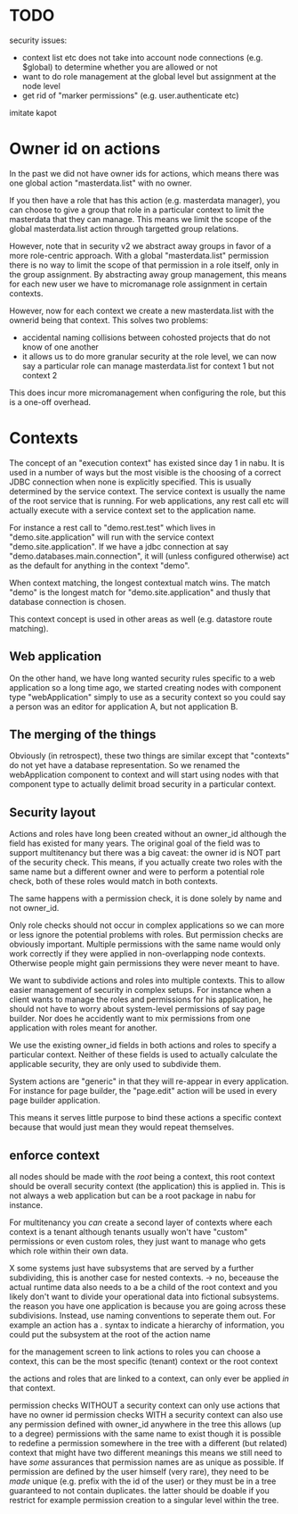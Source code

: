 # TODO

security issues:

- context list etc does not take into account node connections (e.g. $global) to determine whether you are allowed or not
- want to do role management at the global level but assignment at the node level
- get rid of "marker permissions" (e.g. user.authenticate etc)

imitate kapot


# Owner id on actions

In the past we did not have owner ids for actions, which means there was one global action "masterdata.list" with no owner.

If you then have a role that has this action (e.g. masterdata manager), you can choose to give a group that role in a particular context to limit the masterdata that they can manage. This means we limit the scope of the global masterdata.list action through targetted group relations.

However, note that in security v2 we abstract away groups in favor of a more role-centric approach. With a global "masterdata.list" permission there is no way to limit the scope of that permission in a role itself, only in the group assignment. By abstracting away group management, this means for each new user we have to micromanage role assignment in certain contexts.

However, now for each context we create a new masterdata.list with the ownerid being that context. This solves two problems:

- accidental naming collisions between cohosted projects that do not know of one another
- it allows us to do more granular security at the role level, we can now say a particular role can manage masterdata.list for context 1 but not context 2

This does incur more micromanagement when configuring the role, but this is a one-off overhead.

# Contexts

The concept of an "execution context" has existed since day 1 in nabu. It is used in a number of ways but the most visible is the choosing of a correct JDBC connection when none is explicitly specified.
This is usually determined by the service context. The service context is usually the name of the root service that is running. For web applications, any rest call etc will actually execute with a service context set to the application name.

For instance a rest call to "demo.rest.test" which lives in "demo.site.application" will run with the service context "demo.site.application".
If we have a jdbc connection at say "demo.databases.main.connection", it will (unless configured otherwise) act as the default for anything in the context "demo".

When context matching, the longest contextual match wins. The match "demo" is the longest match for "demo.site.application" and thusly that database connection is chosen.

This context concept is used in other areas as well (e.g. datastore route matching).

## Web application

On the other hand, we have long wanted security rules specific to a web application so a long time ago, we started creating nodes with component type "webApplication" simply to use as a security context so you could say a person was an editor for application A, but not application B.

## The merging of the things

Obviously (in retrospect), these two things are similar except that "contexts" do not yet have a database representation.
So we renamed the webApplication component to context and will start using nodes with that component type to actually delimit broad security in a particular context.

## Security layout

Actions and roles have long been created without an owner_id although the field has existed for many years. The original goal of the field was to support multitenancy but there was a big caveat: the owner id is NOT part of the security check.
This means, if you actually create two roles with the same name but a different owner and were to perform a potential role check, both of these roles would match in both contexts.

The same happens with a permission check, it is done solely by name and not owner_id.

Only role checks should not occur in complex applications so we can more or less ignore the potential problems with roles.
But permission checks are obviously important. Multiple permissions with the same name would only work correctly if they were applied in non-overlapping node contexts. Otherwise people might gain permissions they were never meant to have.

We want to subdivide actions and roles into multiple contexts. This to allow easier management of security in complex setups. For instance when a client wants to manage the roles and permissions for his application, he should not have to worry about system-level permissions of say page builder.
Nor does he accidently want to mix permissions from one application with roles meant for another.

We use the existing owner_id fields in both actions and roles to specify a particular context. Neither of these fields is used to actually calculate the applicable security, they are only used to subdivide them.


System actions are "generic" in that they will re-appear in every application.
For instance for page builder, the "page.edit" action will be used in every page builder application.

This means it serves little purpose to bind these actions a specific context because that would just mean they would repeat themselves.



## enforce context

all nodes should be made with the _root_ being a context, this root context should be overall security context (the application) this is applied in.
This is not always a web application but can be a root package in nabu for instance.

For multitenancy you _can_ create a second layer of contexts where each context is a tenant although tenants usually won't have "custom" permissions or even custom roles, they just want to manage who gets which role within their own data.

X some systems just have subsystems that are served by a further subdividing, this is another case for nested contexts.
-> no, beceause the actual runtime data also needs to a be a child of the root context and you likely don't want to divide your operational data into fictional subsystems. the reason you have one application is because you are going across these subdivisions.
Instead, use naming conventions to seperate them out. For example an action has a . syntax to indicate a hierarchy of information, you could put the subsystem at the root of the action name

for the management screen to link actions to roles you can choose a context, this can be the most specific (tenant) context or the root context

the actions and roles that are linked to a context, can only ever be applied _in_ that context.


permission checks WITHOUT a security context can only use actions that have no owner id
permission checks WITH a security context can also use any permission defined with owner_id anywhere in the tree
this allows (up to a degree) permissions with the same name to exist though it is possible to redefine a permission somewhere in the tree with a different (but related) context that might have two different meanings
this means we still need to have _some_ assurances that permission names are as unique as possible. If permission are defined by the user himself (very rare), they need to be _made_ unique (e.g. prefix with the id of the user) or they must be in a tree guaranteed to not contain duplicates.
the latter should be doable if you restrict for example permission creation to a singular level within the tree.